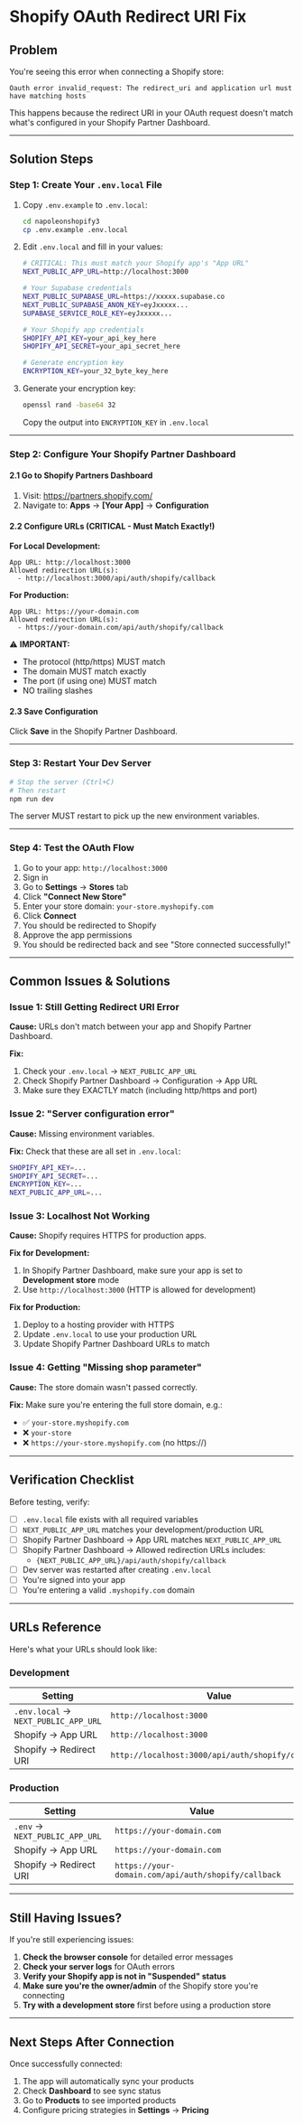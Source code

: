 # Shopify OAuth Redirect URI Fix

## Problem
You're seeing this error when connecting a Shopify store:
```
Oauth error invalid_request: The redirect_uri and application url must have matching hosts
```

This happens because the redirect URI in your OAuth request doesn't match what's configured in your Shopify Partner Dashboard.

---

## Solution Steps

### Step 1: Create Your `.env.local` File

1. Copy `.env.example` to `.env.local`:
   ```bash
   cd napoleonshopify3
   cp .env.example .env.local
   ```

2. Edit `.env.local` and fill in your values:
   ```bash
   # CRITICAL: This must match your Shopify app's "App URL"
   NEXT_PUBLIC_APP_URL=http://localhost:3000
   
   # Your Supabase credentials
   NEXT_PUBLIC_SUPABASE_URL=https://xxxxx.supabase.co
   NEXT_PUBLIC_SUPABASE_ANON_KEY=eyJxxxxx...
   SUPABASE_SERVICE_ROLE_KEY=eyJxxxxx...
   
   # Your Shopify app credentials
   SHOPIFY_API_KEY=your_api_key_here
   SHOPIFY_API_SECRET=your_api_secret_here
   
   # Generate encryption key
   ENCRYPTION_KEY=your_32_byte_key_here
   ```

3. Generate your encryption key:
   ```bash
   openssl rand -base64 32
   ```
   Copy the output into `ENCRYPTION_KEY` in `.env.local`

---

### Step 2: Configure Your Shopify Partner Dashboard

#### 2.1 Go to Shopify Partners Dashboard
1. Visit: https://partners.shopify.com/
2. Navigate to: **Apps** → **[Your App]** → **Configuration**

#### 2.2 Configure URLs (CRITICAL - Must Match Exactly!)

**For Local Development:**
```
App URL: http://localhost:3000
Allowed redirection URL(s):
  - http://localhost:3000/api/auth/shopify/callback
```

**For Production:**
```
App URL: https://your-domain.com
Allowed redirection URL(s):
  - https://your-domain.com/api/auth/shopify/callback
```

⚠️ **IMPORTANT:** 
- The protocol (http/https) MUST match
- The domain MUST match exactly
- The port (if using one) MUST match
- NO trailing slashes

#### 2.3 Save Configuration
Click **Save** in the Shopify Partner Dashboard.

---

### Step 3: Restart Your Dev Server

```bash
# Stop the server (Ctrl+C)
# Then restart
npm run dev
```

The server MUST restart to pick up the new environment variables.

---

### Step 4: Test the OAuth Flow

1. Go to your app: `http://localhost:3000`
2. Sign in
3. Go to **Settings** → **Stores** tab
4. Click **"Connect New Store"**
5. Enter your store domain: `your-store.myshopify.com`
6. Click **Connect**
7. You should be redirected to Shopify
8. Approve the app permissions
9. You should be redirected back and see "Store connected successfully!"

---

## Common Issues & Solutions

### Issue 1: Still Getting Redirect URI Error

**Cause:** URLs don't match between your app and Shopify Partner Dashboard.

**Fix:**
1. Check your `.env.local` → `NEXT_PUBLIC_APP_URL`
2. Check Shopify Partner Dashboard → Configuration → App URL
3. Make sure they EXACTLY match (including http/https and port)

### Issue 2: "Server configuration error"

**Cause:** Missing environment variables.

**Fix:**
Check that these are all set in `.env.local`:
```bash
SHOPIFY_API_KEY=...
SHOPIFY_API_SECRET=...
ENCRYPTION_KEY=...
NEXT_PUBLIC_APP_URL=...
```

### Issue 3: Localhost Not Working

**Cause:** Shopify requires HTTPS for production apps.

**Fix for Development:**
1. In Shopify Partner Dashboard, make sure your app is set to **Development store** mode
2. Use `http://localhost:3000` (HTTP is allowed for development)

**Fix for Production:**
1. Deploy to a hosting provider with HTTPS
2. Update `.env.local` to use your production URL
3. Update Shopify Partner Dashboard URLs to match

### Issue 4: Getting "Missing shop parameter"

**Cause:** The store domain wasn't passed correctly.

**Fix:**
Make sure you're entering the full store domain, e.g.:
- ✅ `your-store.myshopify.com`
- ❌ `your-store`
- ❌ `https://your-store.myshopify.com` (no https://)

---

## Verification Checklist

Before testing, verify:

- [ ] `.env.local` file exists with all required variables
- [ ] `NEXT_PUBLIC_APP_URL` matches your development/production URL
- [ ] Shopify Partner Dashboard → App URL matches `NEXT_PUBLIC_APP_URL`
- [ ] Shopify Partner Dashboard → Allowed redirection URLs includes:
  - `{NEXT_PUBLIC_APP_URL}/api/auth/shopify/callback`
- [ ] Dev server was restarted after creating `.env.local`
- [ ] You're signed into your app
- [ ] You're entering a valid `.myshopify.com` domain

---

## URLs Reference

Here's what your URLs should look like:

### Development
| Setting | Value |
|---------|-------|
| `.env.local` → `NEXT_PUBLIC_APP_URL` | `http://localhost:3000` |
| Shopify → App URL | `http://localhost:3000` |
| Shopify → Redirect URI | `http://localhost:3000/api/auth/shopify/callback` |

### Production  
| Setting | Value |
|---------|-------|
| `.env` → `NEXT_PUBLIC_APP_URL` | `https://your-domain.com` |
| Shopify → App URL | `https://your-domain.com` |
| Shopify → Redirect URI | `https://your-domain.com/api/auth/shopify/callback` |

---

## Still Having Issues?

If you're still experiencing issues:

1. **Check the browser console** for detailed error messages
2. **Check your server logs** for OAuth errors
3. **Verify your Shopify app is not in "Suspended" status**
4. **Make sure you're the owner/admin** of the Shopify store you're connecting
5. **Try with a development store** first before using a production store

---

## Next Steps After Connection

Once successfully connected:

1. The app will automatically sync your products
2. Check **Dashboard** to see sync status
3. Go to **Products** to see imported products
4. Configure pricing strategies in **Settings** → **Pricing**

